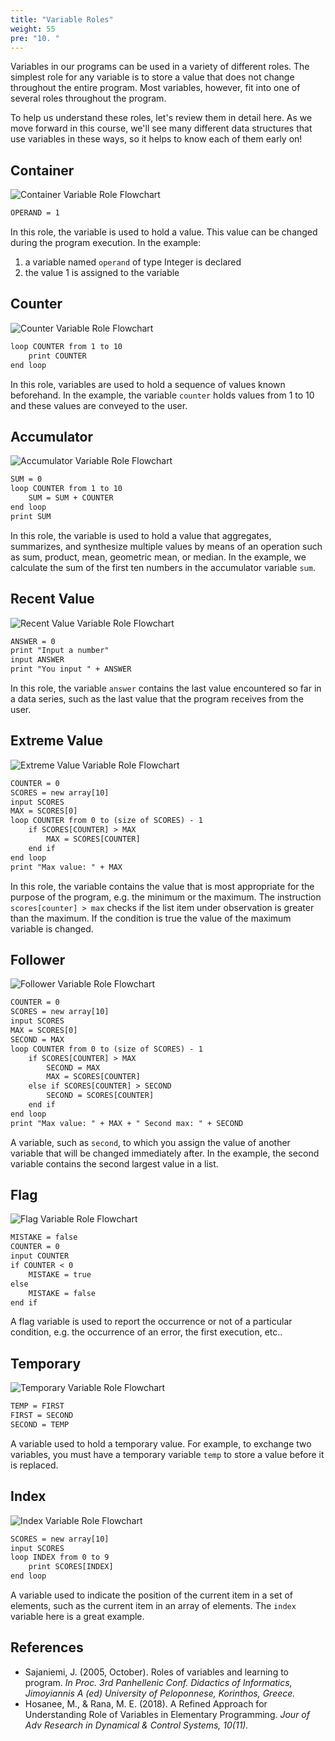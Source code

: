 ```yaml
---
title: "Variable Roles"
weight: 55
pre: "10. "
---
```


Variables in our programs can be used in a variety of different roles. The simplest role for any variable is to store a value that does not change throughout the entire program. Most variables, however, fit into one of several roles throughout the program. 

To help us understand these roles, let's review them in detail here. As we move forward in this course, we'll see many different data structures that use variables in these ways, so it helps to know each of them early on!

## Container

![Container Variable Role Flowchart](/images/1/1.3.x.9.variables1.png)

```tex
OPERAND = 1
```

In this role, the variable is used to hold a value. This value can be changed during the program execution. In the example:

1. a variable named `operand` of type Integer is declared
2. the value 1 is assigned to the variable

## Counter

![Counter Variable Role Flowchart](/images/1/1.3.x.9.variables2.png)

```tex
loop COUNTER from 1 to 10
    print COUNTER
end loop
```

In this role, variables are used to hold a sequence of values known beforehand. In the example, the variable `counter` holds values from 1 to 10 and these values are conveyed to the user.

## Accumulator

![Accumulator Variable Role Flowchart](/images/1/1.3.x.9.variables3.png)

```tex
SUM = 0
loop COUNTER from 1 to 10
    SUM = SUM + COUNTER
end loop
print SUM
```

In this role, the variable is used to hold a value that aggregates, summarizes, and synthesize multiple values by means of an operation such as sum, product, mean, geometric mean, or median. In the example, we calculate the sum of the first ten numbers in the accumulator variable `sum`.

## Recent Value

![Recent Value Variable Role Flowchart](/images/1/1.3.x.9.variables4.png)

```tex
ANSWER = 0
print "Input a number"
input ANSWER
print "You input " + ANSWER
```

In this role, the variable `answer` contains the last value encountered so far in a data series, such as the last value that the program receives from the user.

## Extreme Value

![Extreme Value Variable Role Flowchart](/images/1/1.3.x.9.variables5.png)

```tex
COUNTER = 0
SCORES = new array[10]
input SCORES
MAX = SCORES[0]
loop COUNTER from 0 to (size of SCORES) - 1
    if SCORES[COUNTER] > MAX
        MAX = SCORES[COUNTER]
    end if
end loop
print "Max value: " + MAX
```

In this role, the variable contains the value that is most appropriate for the purpose of the program, e.g. the minimum or the maximum. The instruction `scores[counter] > max` checks if the list item under observation is greater than the maximum. If the condition is true the value of the maximum variable is changed.

## Follower

![Follower Variable Role Flowchart](/images/1/1.3.x.9.variables6.png)

```tex
COUNTER = 0
SCORES = new array[10]
input SCORES
MAX = SCORES[0]
SECOND = MAX
loop COUNTER from 0 to (size of SCORES) - 1
    if SCORES[COUNTER] > MAX
        SECOND = MAX
        MAX = SCORES[COUNTER]
    else if SCORES[COUNTER] > SECOND
        SECOND = SCORES[COUNTER]
    end if
end loop
print "Max value: " + MAX + " Second max: " + SECOND
```

A variable, such as `second`, to which you assign the value of another variable that will be changed immediately after. In the example, the second variable contains the second largest value in a list.

## Flag

![Flag Variable Role Flowchart](/images/1/1.3.x.9.variables7.png)

```tex
MISTAKE = false
COUNTER = 0
input COUNTER
if COUNTER < 0
    MISTAKE = true
else
    MISTAKE = false
end if
```

A flag variable is used to report the occurrence or not of a particular condition, e.g. the occurrence of an error, the first execution, etc..

## Temporary

![Temporary Variable Role Flowchart](/images/1/1.3.x.9.variables8.png)

```tex
TEMP = FIRST
FIRST = SECOND
SECOND = TEMP
```

A variable used to hold a temporary value. For example, to exchange two variables, you must have a temporary variable `temp` to store a value before it is replaced.

## Index

![Index Variable Role Flowchart](/images/1/1.3.x.9.variables9.png)

```tex
SCORES = new array[10]
input SCORES
loop INDEX from 0 to 9
    print SCORES[INDEX]
end loop
```

A variable used to indicate the position of the current item in a set of elements, such as the current item in an array of elements. The `index` variable here is a great example.

## References

* Sajaniemi, J. (2005, October). Roles of variables and learning to program. _In Proc. 3rd Panhellenic Conf. Didactics of Informatics, Jimoyiannis A (ed) University of Peloponnese, Korinthos, Greece._
* Hosanee, M., & Rana, M. E. (2018). A Refined Approach for Understanding Role of Variables in Elementary Programming. _Jour of Adv Research in Dynamical & Control Systems, 10(11)._
